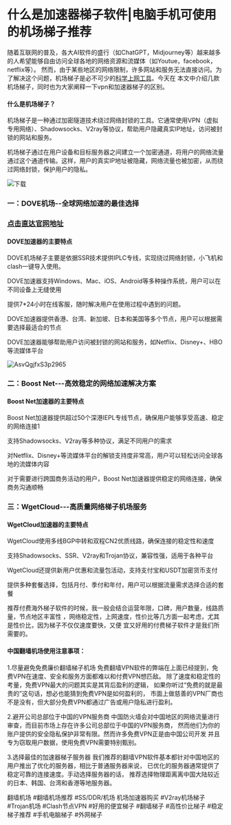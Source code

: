 # 什么是加速器梯子软件|电脑手机可使用的机场梯子推荐

随着互联网的普及，各大AI软件的盛行（如ChatGPT，Midjourney等）越来越多的人希望能够自由访问全球各地的网络资源和流媒体（如Youtue，facebook，netflix等）。
然而，由于某些地区的网络限制，许多网站和服务无法直接访问。为了解决这个问题，机场梯子是必不可少的[科学上网工具](https://github.com/ttyy510/202494vpn)。今天在
本文中介绍几款机场梯子，同时也为大家阐释一下vpn和加速器梯子的区别。

#### 什么是机场梯子？

机场梯子是一种通过加密隧道技术绕过网络封锁的工具。它通常使用VPN（虚拟专用网络）、Shadowsocks、V2ray等协议，帮助用户隐藏真实IP地址，访问被封锁的网站和服务。

机场梯子通过在用户设备和目标服务器之间建立一个加密通道，将用户的网络流量通过这个通道传输。这样，用户的真实IP地址被隐藏，网络流量也被加密，从而绕过网络封锁，保护用户的隐私。

![下载](https://github.com/user-attachments/assets/13a794c5-d356-4cde-b80d-77b2adaf9aef)

### 一：DOVE机场--全球网络加速的最佳选择
### [点击直达官网地址](https://dove8.cc/a.php?alavBTtF8UB)

#### DOVE加速器的主要特点

DOVE机场梯子主要是依据SSR技术提供IPLC专线，实现绕过网络封锁，小飞机和clash一键导入使用。

DOVE加速器支持Windows、Mac、iOS、Android等多种操作系统，用户可以在不同设备上无缝使用

提供7*24小时在线客服，随时解决用户在使用过程中遇到的问题。

DOVE加速器提供香港、台湾、新加坡、日本和美国等多个节点，用户可以根据需要选择最适合的节点

DOVE加速器能够帮助用户访问被封锁的网站和服务，如Netflix、Disney+、HBO等流媒体平台

![AsvQgjfxS3p2965](https://github.com/user-attachments/assets/fe67b4e1-c1b5-4923-a304-eaa903583a1f)

### 二：Boost Net---高效稳定的网络加速解决方案

#### Boost Net加速器的主要特点

Boost Net加速器提供超过50个深港IEPL专线节点，确保用户能够享受高速、稳定的网络连接1

支持Shadowsocks、V2ray等多种协议，满足不同用户的需求

对Netflix、Disney+等流媒体平台的解锁支持度非常高，用户可以轻松访问全球各地的流媒体内容

对于需要进行跨国商务活动的用户，Boost Net加速器提供稳定的网络连接，确保商务沟通顺畅

### 三：WgetCloud---高质量网络梯子机场服务

#### WgetCloud加速器的主要特点

WgetCloud使用多线BGP中转和双程CN2优质线路，确保连接的稳定性和速度

支持Shadowsocks、SSR、V2ray和Trojan协议，兼容性强，适用于各种平台

WgetCloud还提供新用户优惠和流量包活动，支持支付宝和USDT加密货币支付

提供多种套餐选择，包括月付、季付和年付，用户可以根据流量需求选择合适的套餐

推荐付费海外梯子软件的时候，我一般会结合运营年限，口碑，用户数量，线路质量，节点地区丰富性
，网络稳定性，上网速度，性价比等几方面一起考虑，尤其是性价比，因为梯子不仅仅速度要快，又便
宜又好用的付费梯子软件才是我们所需要的。

#### 中国翻墙机场使用注意事项：
1.尽量避免免费廉价翻墙梯子机场
免费翻墙VPN软件的弊端在上面已经提到，免费VPN在速度、安全和服务方面都难以和付费VPN想匹敌。
除了速度和稳定性的考量，免费VPN最大的问题其实是其背后盈利的逻辑，
如果你听过“免费的就是最贵的”这句话，想必也能猜到免费VPN是如何盈利的，
市面上做慈善的VPN厂商也不是没有，但大部分免费VPN都通过广告或用户隐私进行盈利。

2.避开公司总部位于中国的VPN服务商
中国防火墙会对中国地区的网络流量进行审查，而目前市场上存在许多公司总部位于中国的VPN服务商，
然而他们为你的账户提供的安全隐私保护非常有限。然而许多免费VPN正是由中国公司开发
并且专为窃取用户数据，使用免费VPN需要特别甄别。

3.选择最佳的加速器梯子服务器
我们推荐的翻墙VPN软件基本都针对中国地区的用户推出了优化的服务器，相比于普通服务器来说，
已优化的服务器通常提供了稳定可靠的连接速度。手动选择服务器的话，
推荐选择物理距离离中国大陆较近的日本、韩国、台湾和香港等地服务器。


翻墙机场 #翻墙机场推荐 #SS/DDR/机场 机场加速器购买 #V2ray机场梯子 #Trojan机场 #Clash节点VPN 
#好用的便宜梯子 #翻墙梯子 #高性价比梯子 #稳定梯子推荐 #手机电脑梯子 #外网梯子










